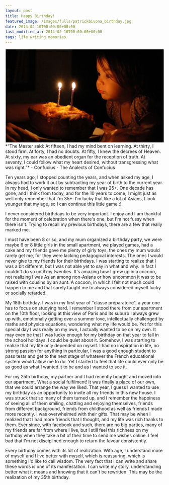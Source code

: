 ```yaml
---
layout: post
title: Happy Birthday!
featured_image: /images/fulls/patrickbivona_birthday.jpg
date: 2014-02-10T00:00:00+00:00
last_modified_at: 2014-02-10T00:00:00+00:00
tags: life writing memories
---
```

<img src="/images/fulls/patrickbivona_birthday.jpg" class="fit image" title="Photo credit: Patrick Bivona 2011">
*“The Master said:
At fifteen, I had my mind bent on learning.
At thirty, I stood firm.
At forty, I had no doubts.
At fifty, I knew the decrees of Heaven.
At sixty, my ear was an obedient organ for the reception of truth.
At seventy, I could follow what my heart desired, without transgressing what was right.”*
 - Confucius - The Analects of Confucius

Ten years ago, I stopped counting the years, and when asked my age, I always had to work it out by subtracting my year of birth to the current year. In my head, I only wanted to remember that I was 25+. One decade has gone, and I think from today, and for the 10 years to come, I might just as well only remember that I'm 35+. I'm lucky that like a lot of Asians, I look younger that my age, so I can continue this little game :)

I never considered birthdays to be very important. I enjoy and I am thankful for the moment of celebration when there's one, but I'm not fussy when there isn't. Trying to recall my previous birthdays, there are a few that really marked me.

I must have been 8 or so, and my mum organized a birthday party, we were maybe 6 or 8 little girls in the small apartment, we played games, had a cake and my friends gave me plenty of girly toys, the ones my mum would rarely get me, for they were lacking pedagogical interests. The ones I would never give to my friends for their birthdays. I was starting to realize that I was a bit different, but I was not able yet to say in what and why. In fact I couldn't do so until my twenties. It's amazing how I grew up in a cocoon, not realizing I was Asian among non-Asians or how uncommon it was to be raised with cousins by an aunt. A cocoon, in which I felt not much could happen to me and that surely taught me to always considered myself lucky or socially retarded.

My 18th birthday. I was in my first year of "classe préparatoire", a year one has to focus on studying hard. I remember I stood there from our apartment on the 10th floor, looking at this view of Paris and its suburb I always grew up with, emotionally getting over a summer love, intellectually challenged by maths and physics equations, wondering what my life would be. Yet for this special day I was really on my own, I actually wanted to be on my own. It may even be that I was lucky enough for my birthday on that year to fall in the school holidays. I could be quiet about it. Somehow, I was starting to realize that my life only depended on myself. I had no inspiration in life, no strong passion for anything in particular, I was a good enough student to pass tests and get to the next stage of whatever the French educational system would allow me to do. Yet I started to feel that life could ever only be as good as what I wanted it to be and as I wanted to see it.

For my 25th birthday, my partner and I had recently bought and moved into our apartment. What a social fulfilment! It was finally a place of our own, that we could arrange the way we liked. That year, I guess I wanted to use my birthday as an opportunity to invite all my friends in this new house. I was struck that so many of them turned up, and I remember the happiness of seeing all of them smiling, chatting and enjoying themselves, friends from different background, friends from childhood as well as friends I made more recently. I was overwhelmed with their gifts. That may be when I realized that I had more friends that I thought, and my life was rich thanks to them. Ever since, with facebook and such, there are no big parties, many of my friends are far from where I live, but I still feel this richness on my birthday when they take a bit of their time to send me wishes online. I feel bad that I'm not disciplined enough to return the favour consistently.

Every birthday comes with its lot of realization. With age, I understand more of myself and I live better with myself, which is reassuring, which is something I'd like to call wisdom. The very fact that I can write and share these words is one of its manifestation. I can write my story, understanding better what it means and knowing that it can't be rewritten. This may be the realization of my 35th birthday.
